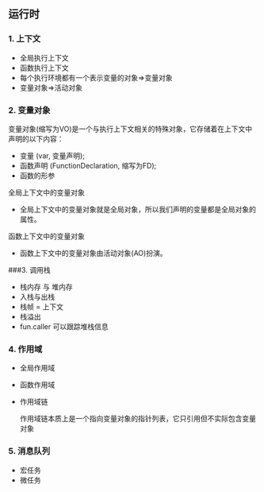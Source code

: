 ## 运行时

### 1. 上下文

* 全局执行上下文
* 函数执行上下文
* 每个执行环境都有一个表示变量的对象=>变量对象
* 变量对象=>活动对象

### 2. 变量对象

变量对象(缩写为VO)是一个与执行上下文相关的特殊对象，它存储着在上下文中声明的以下内容：

- 变量 (var, 变量声明);
- 函数声明 (FunctionDeclaration, 缩写为FD);
- 函数的形参

全局上下文中的变量对象

* 全局上下文中的变量对象就是全局对象，所以我们声明的变量都是全局对象的属性。

函数上下文中的变量对象

* 函数上下文中的变量对象由活动对象(AO)扮演。

###3. 调用栈

* 栈内存 与 堆内存
* 入栈与出栈
* 栈帧 = 上下文
* 栈溢出
* fun.caller 可以跟踪堆栈信息

### 4. 作用域

* 全局作用域

* 函数作用域

* 作用域链

  作用域链本质上是一个指向变量对象的指针列表，它只引用但不实际包含变量对象

### 5. 消息队列

* 宏任务
* 微任务